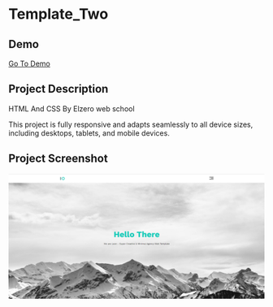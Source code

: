 # Template_Two
<h2>Demo</h2>
<a href="https://mohammedelsisi21.github.io/Template_Two/">Go To Demo</a>
<h2>Project Description</h2>
<p>HTML And CSS By Elzero web school</p>
<p>This project is fully responsive and adapts seamlessly to all device sizes, including desktops, tablets, and mobile devices.</p>


<h2>Project Screenshot</h2>
<img src="./images/GitHub.png">